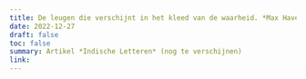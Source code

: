 ```yaml
---
title: De leugen die verschijnt in het kleed van de waarheid. *Max Havelaar* (1976) als eerste Indonesisch-Nederlandse filmproductie
date: 2022-12-27
draft: false
toc: false
summary: Artikel *Indische Letteren* (nog te verschijnen)
link:
---
```


